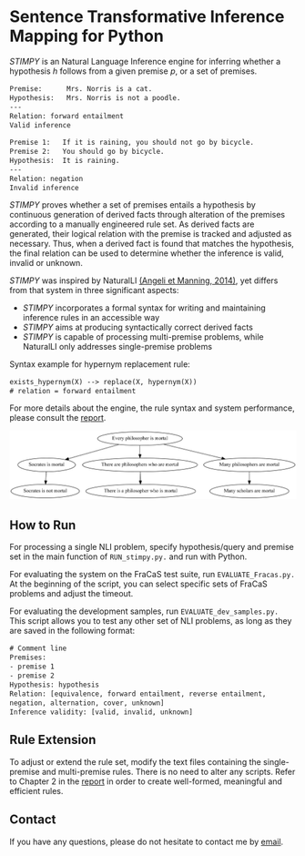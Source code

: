 # Sentence Transformative Inference Mapping for Python



_STIMPY_ is an Natural Language Inference engine for inferring whether a hypothesis _h_ follows from a given premise _p_, or a set of premises.

```
Premise:      Mrs. Norris is a cat.
Hypothesis:   Mrs. Norris is not a poodle.
---
Relation: forward entailment
Valid inference
```

```
Premise 1:   If it is raining, you should not go by bicycle.
Premise 2:   You should go by bicycle.
Hypothesis:  It is raining.
--- 
Relation: negation
Invalid inference
```

_STIMPY_ proves whether a set of premises entails a hypothesis by continuous generation of derived facts through alteration of the premises according to a manually engineered rule set. As derived facts are generated, their logical relation with the premise is tracked and
adjusted as necessary. Thus, when a derived fact is found that matches the hypothesis, the final relation can be used to determine whether the inference is valid, invalid or unknown.

_STIMPY_ was inspired by NaturalLI [(Angeli et Manning, 2014)](https://www.aclweb.org/anthology/D14-1059), yet differs from that system in three significant aspects:

- _STIMPY_ incorporates a formal syntax for writing and maintaining inference rules in an accessible way
- _STIMPY_ aims at producing syntactically correct derived facts
- _STIMPY_ is capable of processing multi-premise problems, while NaturalLI only addresses single-premise problems

Syntax example for hypernym replacement rule:

```
exists_hypernym(X) --> replace(X, hypernym(X))
# relation = forward entailment
```
For more details about the engine, the rule syntax and system performance, please consult the [report](https://github.com/athrado/stimpy/blob/master/Report/FM_JuliaSuter2019.pdf). 


![](https://raw.githubusercontent.com/athrado/stimpy/master/Report/tree.png)

## How to Run

For processing a single NLI problem, specify hypothesis/query and premise set in the main function of `RUN_stimpy.py.` and run with Python.

For evaluating the system on the FraCaS test suite, run `EVALUATE_Fracas.py.` At the beginning of the script, you can select specific sets of FraCaS problems and adjust the timeout. 

For evaluating the development samples, run `EVALUATE_dev_samples.py.`  This script allows you to test any other set of NLI problems, as long as they are saved in the following format:

```
# Comment line
Premises:
- premise 1
- premise 2
Hypothesis: hypothesis
Relation: [equivalence, forward entailment, reverse entailment, negation, alternation, cover, unknown]
Inference validity: [valid, invalid, unknown]
```

## Rule Extension

To adjust or extend the rule set, modify the text files containing the single-premise and multi-premise rules. There is no need to alter any scripts. Refer to Chapter 2 in the  [report](https://github.com/athrado/stimpy/blob/master/Report/FM_JuliaSuter2019.pdf) in order to create well-formed, meaningful and efficient rules. 

## Contact

If you have any questions, please do not hesitate to contact me by [email](https://user-images.githubusercontent.com/42718928/60554359-d4f49080-9cfc-11e9-92c9-e81852790ff8.png). 